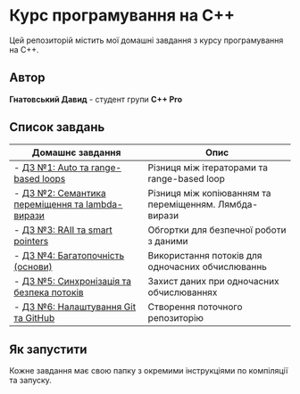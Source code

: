 # Курс програмування на C++

Цей репозиторій містить мої домашні завдання з курсу програмування на C++.

## Автор
**Гнатовський Давид** - студент групи **С++ Pro**

## Список завдань
| Домашнє завдання | Опис |
|------------------|------|
|- [ДЗ №1: Auto та range-based loops](./homework-01/) | Різниця між ітераторами та range-based loop |
|- [ДЗ №2: Семантика переміщення та lambda-вирази](./homework-02/) | Різниця між копіюванням та переміщенням. Лямбда-вирази |
|- [ДЗ №3: RAII та smart pointers](./homework-03/) | Обгортки для безпечної роботи з даними |
|- [ДЗ №4: Багатопочність (основи)](./homework-04/) | Використання потоків для одночасних обчислюваннь |
|- [ДЗ №5: Синхронізація та безпека потоків](./homework-05/) | Захист даних при одночасних обчислюваннях |
|- [ДЗ №6: Налаштування Git та GitHub](./homework-06/) | Створення поточного репозиторію |

## Як запустити

Кожне завдання має свою папку з окремими інструкціями по компіляції та запуску.
